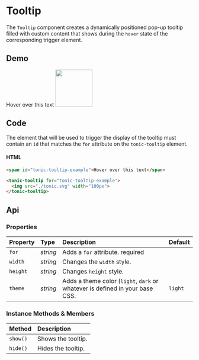 # Tooltip

The `Tooltip` component creates a dynamically positioned pop-up tooltip filled with custom content that shows during the `hover` state of the corresponding trigger element.

## Demo

<div class="example">
  <span id="tonic-tooltip-example">
    Hover over this text
  </span>
  <tonic-tooltip for="tonic-tooltip-example">
    <img src="./tonic.svg" width="100px">
  </tonic-tooltip>
</div>

## Code

The element that will be used to trigger the display of the tooltip must contain an `id` that matches the `for` attribute on the `tonic-tooltip` element.

#### HTML
```html
<span id="tonic-tooltip-example">Hover over this text</span>

<tonic-tooltip for="tonic-tooltip-example">
  <img src="./tonic.svg" width="100px">
</tonic-tooltip>
```

## Api

### Properties

| Property | Type | Description | Default |
| :--- | :--- | :--- | :--- |
| `for` | *string* | Adds a `for` attribute. <span class="req">required</span> |  |
| `width` | *string* | Changes the `width` style. |  |
| `height` | *string* | Changes `height` style. |  |
| `theme` | *string* | Adds a theme color (`light`, `dark` or whatever is defined in your base CSS. | `light` |

### Instance Methods & Members

| Method | Description |
| :--- | :--- |
| `show()` | Shows the tooltip. |
| `hide()` | Hides the tooltip. |
